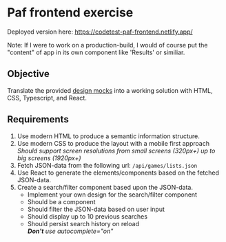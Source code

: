 # Paf frontend exercise

Deployed version here: https://codetest-paf-frontend.netlify.app/

Note: If I were to work on a production-build, I would of course put the "content" of
app in its own component like 'Results' or similiar.

## Objective

Translate the provided [design mocks](./design/) into a working solution with HTML, CSS, Typescript, and React.  

## Requirements

1. Use modern HTML to produce a semantic information structure.
1. Use modern CSS to produce the layout with a mobile first approach  
   _Should support screen resolutions from small screens (320px+) up to big screens (1920px+)_
1. Fetch JSON-data from the following url: ```/api/games/lists.json```
1. Use React to generate the elements/components based on the fetched JSON-data.
1. Create a search/filter component based upon the JSON-data.
   - Implement your own design for the search/filter component
   - Should be a component
   - Should filter the JSON-data based on user input
   - Should display up to 10 previous searches
   - Should persist search history on reload  
     _**Don't** use autocomplete="on"_

